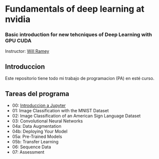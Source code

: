 # Fundamentals of deep learning at nvidia

### Basic introduction for new tehcniques of Deep Learning with GPU CUDA
Instructor: [Will Ramey](https://www.linkedin.com/in/wramey/)

## Introduccion
Este repositorio tiene todo mi trabajo de programacion (PA) en esté curso.

## Tareas del programa

- 00: [Introduccion a Jupyter](https://github.com/germangelv/deep-learning-specialization-coursera/blob/master/neural_networks_and_deep_learning/Python_Basics_With_Numpy_v3a.ipynb)
- 01: Image Classification with the MNIST Dataset
- 02: Image Classification of an American Sign Language Dataset
- 03: Convolutional Neural Networks
- 04a: Data Augmentation
- 04b: Deploying Your Model
- 05a: Pre-Trained Models
- 05b: Transfer Learning
- 06: Sequence Data
- 07: Assessment
